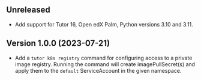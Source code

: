 Unreleased
-----------------------------
* Add support for Tutor 16, Open edX Palm,
  Python versions 3.10 and 3.11.

Version 1.0.0 (2023-07-21)
-----------------------------

* Add a `tutor k8s registry` command for configuring 
  access to a private image registry. 
  Running the command will create imagePullSecret(s)
  and apply them to the `default` ServiceAccount in 
  the given namespace.

